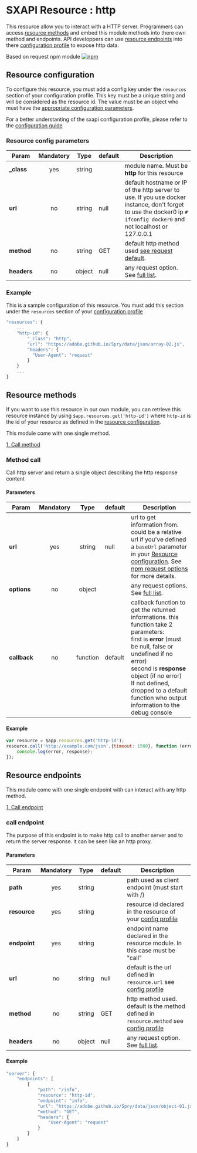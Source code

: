 # SXAPI Resource : http

This resource allow you to interact with a HTTP server.
Programmers can access [resource methods](#resource-methods) and embed this module
methods into there own method and endpoints.
API developpers can use [resource endpoints](#resource-endpoints) into there
[configuration profile](../guides/2.Configure.md) to expose http data.

Based on request npm module [![npm](https://img.shields.io/npm/v/request.svg)](https://www.npmjs.com/package/request) 

## Resource configuration

To configure this resource, you must add a config key under the ```resources```
section of your configuration profile. 
This key must be a unique string and will be considered as the resource id. The value 
must be an object who must have the [appropriate configuration parameters](#resource-config-parameters).

For a better understanting of the sxapi
configuration profile, please refer to the [configuration guide](../guides/2.Configure.md)


### Resource config parameters

| Param           | Mandatory | Type   | default   | Description
|-----------------|:---------:|:------:|-----------|---------------
| **_class**      | yes       | string |           | module name. Must be **http** for this resource
| **url**         | no        | string | null      | default hostname or IP of the http server to use. If you use docker instance, don't forget to use the docker0 ip ```# ifconfig docker0``` and not localhost or 127.0.0.1
| **method**      | no        | string | GET       | default http method used [see request default](https://www.npmjs.com/package/request#requestoptions-callback).
| **headers**     | no        | object | null      | any request option. See [full list](https://www.npmjs.com/package/request#requestoptions-callback).

### Example

This is a sample configuration of this resource. You must add this section under 
the ```resources``` section of your [configuration profile](../guides/2.Configure.md)

```javascript
"resources": {
    ...
    "http-id": {
        "_class": "http",
        "url": "https://adobe.github.io/Spry/data/json/array-02.js",
        "headers": {
          "User-Agent": "request"
        }
    }
    ...
}
```

## Resource methods

If you want to use this resource in our own module, you can retrieve this resource 
instance by using `$app.resources.get('http-id')` where `http-id` is the
id of your resource as defined in the [resource configuration](#resource-configuration). 

This module come with one single method.

[1. Call method](#method-call)


### Method call

Call http server and return a single object describing the http response content

#### Parameters

| Param           | Mandatory | Type     | default | Description
|-----------------|:---------:|:--------:|---------|---------------
| **url**         | yes       | string   | null    | url to get information from. could be a relative url if you've defined a `baseUrl` parameter in your [Resource configuration](#resource-configuration).  See [npm request options](https://www.npmjs.com/package/request#requestoptions-callback) for more details.
| **options**     | no        | object   |         | any request options. See [full list](https://www.npmjs.com/package/request#requestoptions-callback).
| **callback**    | no        | function | default | callback function to get the returned informations. this function take 2 parameters:  <br>first is **error** (must be null, false or undefined if no error) <br>second is **response** object (if no error)<br>If not defined, dropped to a default function who output information to the debug console


#### Example

```javascript
var resource = $app.resources.get('http-id');
resource.call('http://example.com/json',{timeout: 1500}, function (error, response) {
    console.log(error, response);
});
```

## Resource endpoints

This module come with one single endpoint with can interact with any http method.

[1. Call endpoint](#call-endpoint)

### call endpoint

The purpose of this endpoint is to make http call to another server and to return 
the server response. it can be seen like an http proxy.

#### Parameters

| Param           | Mandatory | Type   | default | Description
|-----------------|:---------:|:------:|---------|---------------
| **path**        | yes       | string |         | path used as client endpoint (must start with /)
| **resource**    | yes       | string |         | resource id declared in the resource of your [config profile](#resource-configuration)
| **endpoint**    | yes       | string |         | endpoint name declared in the resource module. In this case must be "call"
| **url**         | no        | string | null    | default is the url defined in `resource.url` see [config profile](#resource-configuration)
| **method**      | no        | string | GET     | http method used. default is the method defined in `resource.method` see [config profile](#resource-configuration)
| **headers**     | no        | object | null    | any request option. See [full list](https://www.npmjs.com/package/request#requestoptions-callback).

#### Example

```javascript
"server": {
    "endpoints": [
        {
            "path": "/info",
            "resource": "http-id",
            "endpoint": "info",
            "url": "https://adobe.github.io/Spry/data/json/object-01.js",
            "method": "GET",
            "headers": {
                "User-Agent": "request"
            }
        }
    ]
}
```